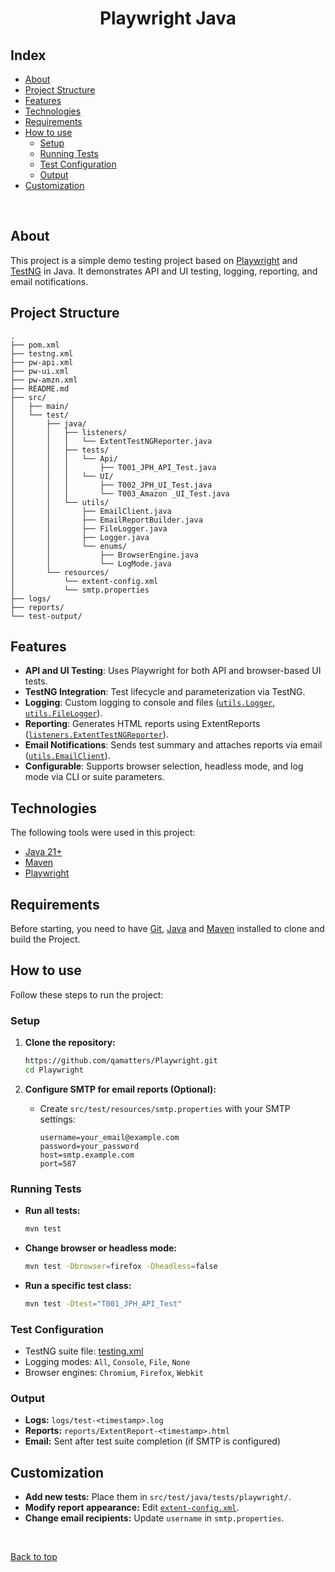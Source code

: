 <h1 align="center">Playwright Java</h1>


## Index

- [About](#about)
- [Project Structure](#project-structure)
- [Features](#features)
- [Technologies](#technologies)
- [Requirements](#requirements)
- [How to use](#how-to-use)
  - [Setup](#setup)
  - [Running Tests](#running-tests)
  - [Test Configuration](#test-configuration)
  - [Output](#output)
- [Customization](#customization)

<br>

## About

This project is a simple demo testing project based on [Playwright](https://playwright.dev/) and [TestNG](https://testng.org/) in Java. It demonstrates API and UI testing, logging, reporting, and email notifications.

## Project Structure

```
.
├── pom.xml
├── testng.xml
├── pw-api.xml
├── pw-ui.xml
├── pw-amzn.xml
├── README.md
├── src/
│   ├── main/
│   └── test/
│       ├── java/
│       │   ├── listeners/
│       │   │   └── ExtentTestNGReporter.java
│       │   ├── tests/
│       │   │   └── Api/
│       │   │       ├── T001_JPH_API_Test.java
│       │   │   └── UI/
│       │   │       ├── T002_JPH_UI_Test.java
│       │   │       └── T003_Amazon _UI_Test.java
│       │   └── utils/
│       │       ├── EmailClient.java
│       │       ├── EmailReportBuilder.java
│       │       ├── FileLogger.java
│       │       ├── Logger.java
│       │       └── enums/
│       │           ├── BrowserEngine.java
│       │           └── LogMode.java
│       └── resources/
│           └── extent-config.xml
│           └── smtp.properties 
├── logs/
├── reports/
└── test-output/
```

## Features

- **API and UI Testing**: Uses Playwright for both API and browser-based UI tests.
- **TestNG Integration**: Test lifecycle and parameterization via TestNG.
- **Logging**: Custom logging to console and files ([`utils.Logger`](src/test/java/utils/Logger.java), [`utils.FileLogger`](src/test/java/utils/FileLogger.java)).
- **Reporting**: Generates HTML reports using ExtentReports ([`listeners.ExtentTestNGReporter`](src/test/java/listeners/ExtentTestNGReporter.java)).
- **Email Notifications**: Sends test summary and attaches reports via email ([`utils.EmailClient`](src/test/java/utils/EmailClient.java)).
- **Configurable**: Supports browser selection, headless mode, and log mode via CLI or suite parameters.


## Technologies

The following tools were used in this project:

- [Java 21+](https://www.java.com/en/)
- [Maven](https://maven.apache.org/)
- [Playwright](https://playwright.dev/)

## Requirements

Before starting, you need to have [Git](https://git-scm.com), [Java](https://www.java.com/en/) and [Maven](https://maven.apache.org/) installed to clone and build the Project.


## How to use

Follow these steps to run the project:

### Setup

1. **Clone the repository:**
    ```sh
    https://github.com/qamatters/Playwright.git
    cd Playwright
    ```

2. **Configure SMTP for email reports (Optional):**
    - Create `src/test/resources/smtp.properties` with your SMTP settings:
      ```
      username=your_email@example.com
      password=your_password
      host=smtp.example.com
      port=587
      ```

### Running Tests

- **Run all tests:**
    ```sh
    mvn test
    ```

- **Change browser or headless mode:**
    ```sh
    mvn test -Dbrowser=firefox -Dheadless=false
    ```

- **Run a specific test class:**
    ```sh
    mvn test -Dtest="T001_JPH_API_Test"

### Test Configuration

- TestNG suite file: [testing.xml](testing.xml)
- Logging modes: `All`, `Console`, `File`, `None`
- Browser engines: `Chromium`, `Firefox`, `Webkit`

### Output

- **Logs:** `logs/test-<timestamp>.log`
- **Reports:** `reports/ExtentReport-<timestamp>.html`
- **Email:** Sent after test suite completion (if SMTP is configured)

## Customization

- **Add new tests:** Place them in `src/test/java/tests/playwright/`.
- **Modify report appearance:** Edit [`extent-config.xml`](src/test/resources/extent-config.xml).
- **Change email recipients:** Update `username` in `smtp.properties`.

&#xa0;

<a href="#top">Back to top</a>
